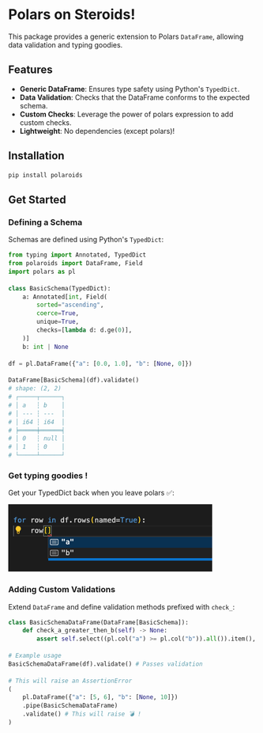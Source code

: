 # Polars on Steroids!  

This package provides a generic extension to Polars `DataFrame`, allowing data validation and typing goodies.

## Features
- **Generic DataFrame**: Ensures type safety using Python's `TypedDict`.
- **Data Validation**: Checks that the DataFrame conforms to the expected schema.
- **Custom Checks**: Leverage the power of polars expression to add custom checks.
- **Lightweight**: No dependencies (except polars)!

## Installation

```sh
pip install polaroids
```

## Get Started

### Defining a Schema
Schemas are defined using Python's `TypedDict`:

```py
from typing import Annotated, TypedDict
from polaroids import DataFrame, Field
import polars as pl

class BasicSchema(TypedDict):
    a: Annotated[int, Field(
        sorted="ascending",
        coerce=True,
        unique=True,
        checks=[lambda d: d.ge(0)],
    )]
    b: int | None

df = pl.DataFrame({"a": [0.0, 1.0], "b": [None, 0]})

DataFrame[BasicSchema](df).validate()
# shape: (2, 2)
# ┌─────┬──────┐
# │ a   ┆ b    │
# │ --- ┆ ---  │
# │ i64 ┆ i64  │
# ╞═════╪══════╡
# │ 0   ┆ null │
# │ 1   ┆ 0    │
# └─────┴──────┘
```

### Get typing goodies !
Get your TypedDict back when you leave polars ✅:

![alt text](img/typing_completion.png)


### Adding Custom Validations
Extend `DataFrame` and define validation methods prefixed with `check_`:

```python
class BasicSchemaDataFrame(DataFrame[BasicSchema]):
    def check_a_greater_then_b(self) -> None:
        assert self.select((pl.col("a") >= pl.col("b")).all()).item(), "a should be greater the b"

# Example usage
BasicSchemaDataFrame(df).validate() # Passes validation

# This will raise an AssertionError
(
    pl.DataFrame({"a": [5, 6], "b": [None, 10]})
    .pipe(BasicSchemaDataFrame)
    .validate() # This will raise 💣 !
)
```


